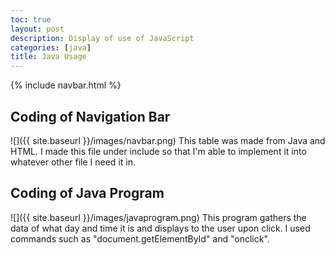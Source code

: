 ```yaml
---
toc: true
layout: post
description: Display of use of JavaScript
categories: [java]
title: Java Usage
---
```


{% include navbar.html %}

## Coding of Navigation Bar
![]({{ site.baseurl }}/images/navbar.png)
This table was made from Java and HTML. I made this file under include so that I'm able to implement it into whatever other file I need it in. 

## Coding of Java Program
![]({{ site.baseurl }}/images/javaprogram.png)
This program gathers the data of what day and time it is and displays to the user upon click. I used commands such as "document.getElementById" and "onclick". 